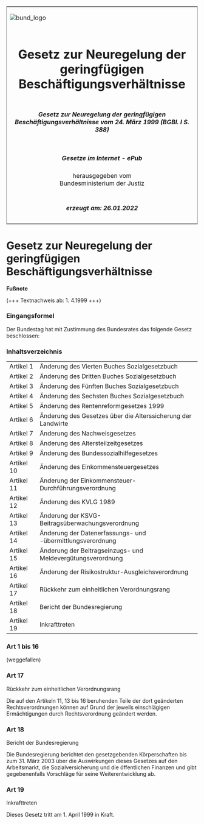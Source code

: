 <span id="DECKBLATT.html"></span>

<table border="0" frame="border" width="100%">

<tr valign="top">

<td align="left">

![bund\_logo](BfJ_2021_Web_de_de.gif)

</td>

<td align="right">

 

</td>

</tr>

<tr align="center" valign="middle">

<td colspan="2">

# Gesetz zur Neuregelung der geringfügigen Beschäftigungsverhältnisse

</td>

</tr>

<tr align="center" valign="middle">

<td colspan="2">

##### Gesetz zur Neuregelung der geringfügigen Beschäftigungsverhältnisse vom 24. März 1999 (BGBl. I S. 388)

</td>

</tr>

<tr align="center" valign="middle">

<td colspan="2">

  
  

##### Gesetze im Internet - ePub  
  
herausgegeben vom  
Bundesministerium der Justiz

</td>

</tr>

<tr align="center" valign="bottom">

<td colspan="2">

  
  

##### erzeugt am: 26.01.2022

</td>

</tr>

</table>

<span id="BJNR038800999.html"></span>

# Gesetz zur Neuregelung der geringfügigen Beschäftigungsverhältnisse

<div>

  
**Fußnote**

<div class="jnhtml">

<div>

<div class="jurAbsatz">

(+++ Textnachweis ab: 1. 4.1999 +++)

</div>

</div>

</div>

</div>

<span id="BJNR038800999BJNE000100307.html"></span>

### Eingangsformel  

<div>

<div class="jnhtml">

<div>

<div class="jurAbsatz">

Der Bundestag hat mit Zustimmung des Bundesrates das folgende Gesetz
beschlossen:

</div>

</div>

</div>

</div>

<span id="BJNR038800999BJNE000200307.html"></span>

### Inhaltsverzeichnis  

<div>

<div class="jnhtml">

<div>

<div class="jurAbsatz">

|            |                                                              |
| :--------- | :----------------------------------------------------------- |
| Artikel 1  | Änderung des Vierten Buches Sozialgesetzbuch                 |
| Artikel 2  | Änderung des Dritten Buches Sozialgesetzbuch                 |
| Artikel 3  | Änderung des Fünften Buches Sozialgesetzbuch                 |
| Artikel 4  | Änderung des Sechsten Buches Sozialgesetzbuch                |
| Artikel 5  | Änderung des Rentenreformgesetzes 1999                       |
| Artikel 6  | Änderung des Gesetzes über die Alterssicherung der Landwirte |
| Artikel 7  | Änderung des Nachweisgesetzes                                |
| Artikel 8  | Änderung des Altersteilzeitgesetzes                          |
| Artikel 9  | Änderung des Bundessozialhilfegesetzes                       |
| Artikel 10 | Änderung des Einkommensteuergesetzes                         |
| Artikel 11 | Änderung der Einkommensteuer-Durchführungsverordnung         |
| Artikel 12 | Änderung des KVLG 1989                                       |
| Artikel 13 | Änderung der KSVG-Beitragsüberwachungsverordnung             |
| Artikel 14 | Änderung der Datenerfassungs- und -übermittlungsverordnung   |
| Artikel 15 | Änderung der Beitragseinzugs- und Meldevergütungsverordnung  |
| Artikel 16 | Änderung der Risikostruktur-Ausgleichsverordnung             |
| Artikel 17 | Rückkehr zum einheitlichen Verordnungsrang                   |
| Artikel 18 | Bericht der Bundesregierung                                  |
| Artikel 19 | Inkrafttreten                                                |

</div>

</div>

</div>

</div>

<span id="BJNR038800999BJNE000300307.html"></span>

### Art 1 bis 16  
(weggefallen)

<span id="BJNR038800999BJNE000400307.html"></span>

### Art 17  
Rückkehr zum einheitlichen Verordnungsrang

<div>

<div class="jnhtml">

<div>

<div class="jurAbsatz">

Die auf den Artikeln 11, 13 bis 16 beruhenden Teile der dort geänderten
Rechtsverordnungen können auf Grund der jeweils einschlägigen
Ermächtigungen durch Rechtsverordnung geändert werden.

</div>

</div>

</div>

</div>

<span id="BJNR038800999BJNE000500307.html"></span>

### Art 18  
Bericht der Bundesregierung

<div>

<div class="jnhtml">

<div>

<div class="jurAbsatz">

Die Bundesregierung berichtet den gesetzgebenden Körperschaften bis zum
31. März 2003 über die Auswirkungen dieses Gesetzes auf den
Arbeitsmarkt, die Sozialversicherung und die öffentlichen Finanzen und
gibt gegebenenfalls Vorschläge für seine Weiterentwicklung ab.

</div>

</div>

</div>

</div>

<span id="BJNR038800999BJNE000600307.html"></span>

### Art 19  
Inkrafttreten

<div>

<div class="jnhtml">

<div>

<div class="jurAbsatz">

Dieses Gesetz tritt am 1. April 1999 in Kraft.

</div>

</div>

</div>

</div>
